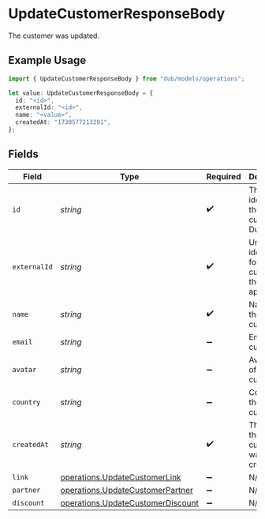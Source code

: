 # UpdateCustomerResponseBody

The customer was updated.

## Example Usage

```typescript
import { UpdateCustomerResponseBody } from "dub/models/operations";

let value: UpdateCustomerResponseBody = {
  id: "<id>",
  externalId: "<id>",
  name: "<value>",
  createdAt: "1730577213291",
};
```

## Fields

| Field                                                                                  | Type                                                                                   | Required                                                                               | Description                                                                            |
| -------------------------------------------------------------------------------------- | -------------------------------------------------------------------------------------- | -------------------------------------------------------------------------------------- | -------------------------------------------------------------------------------------- |
| `id`                                                                                   | *string*                                                                               | :heavy_check_mark:                                                                     | The unique identifier of the customer in Dub.                                          |
| `externalId`                                                                           | *string*                                                                               | :heavy_check_mark:                                                                     | Unique identifier for the customer in the client's app.                                |
| `name`                                                                                 | *string*                                                                               | :heavy_check_mark:                                                                     | Name of the customer.                                                                  |
| `email`                                                                                | *string*                                                                               | :heavy_minus_sign:                                                                     | Email of the customer.                                                                 |
| `avatar`                                                                               | *string*                                                                               | :heavy_minus_sign:                                                                     | Avatar URL of the customer.                                                            |
| `country`                                                                              | *string*                                                                               | :heavy_minus_sign:                                                                     | Country of the customer.                                                               |
| `createdAt`                                                                            | *string*                                                                               | :heavy_check_mark:                                                                     | The date the customer was created.                                                     |
| `link`                                                                                 | [operations.UpdateCustomerLink](../../models/operations/updatecustomerlink.md)         | :heavy_minus_sign:                                                                     | N/A                                                                                    |
| `partner`                                                                              | [operations.UpdateCustomerPartner](../../models/operations/updatecustomerpartner.md)   | :heavy_minus_sign:                                                                     | N/A                                                                                    |
| `discount`                                                                             | [operations.UpdateCustomerDiscount](../../models/operations/updatecustomerdiscount.md) | :heavy_minus_sign:                                                                     | N/A                                                                                    |